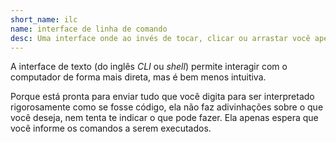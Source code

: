 ```yaml
---
short_name: ilc
name: interface de linha de comando
desc: Uma interface onde ao invés de tocar, clicar ou arrastar você apenas insere comandos em formato de texto.
---
```


A interface de texto (do inglês *CLI* ou *shell*) permite interagir com o computador de forma mais direta, mas é bem menos intuitiva.

Porque está pronta para enviar tudo que você digita para ser interpretado rigorosamente como se fosse código, ela não faz adivinhações sobre o que você deseja, nem tenta te indicar o que pode fazer. Ela apenas espera que você informe os comandos a serem executados. 
